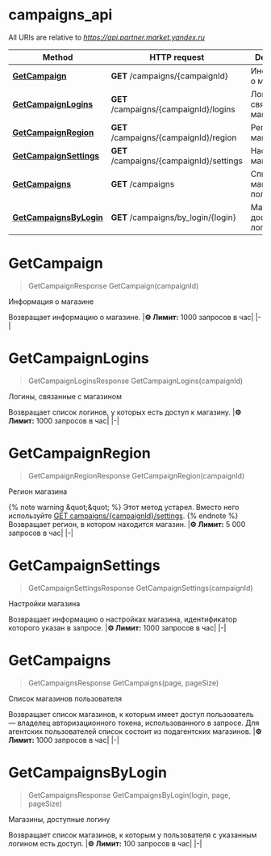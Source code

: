 # campaigns_api

All URIs are relative to *https://api.partner.market.yandex.ru*

Method | HTTP request | Description
------------- | ------------- | -------------
[**GetCampaign**](campaigns_api.md#GetCampaign) | **GET** /campaigns/{campaignId} | Информация о магазине
[**GetCampaignLogins**](campaigns_api.md#GetCampaignLogins) | **GET** /campaigns/{campaignId}/logins | Логины, связанные с магазином
[**GetCampaignRegion**](campaigns_api.md#GetCampaignRegion) | **GET** /campaigns/{campaignId}/region | Регион магазина
[**GetCampaignSettings**](campaigns_api.md#GetCampaignSettings) | **GET** /campaigns/{campaignId}/settings | Настройки магазина
[**GetCampaigns**](campaigns_api.md#GetCampaigns) | **GET** /campaigns | Список магазинов пользователя
[**GetCampaignsByLogin**](campaigns_api.md#GetCampaignsByLogin) | **GET** /campaigns/by_login/{login} | Магазины, доступные логину


<a name="GetCampaign"></a>
# **GetCampaign**
> GetCampaignResponse GetCampaign(campaignId)

Информация о магазине

Возвращает информацию о магазине. |**⚙️ Лимит:** 1000 запросов в час| |-| 
<a name="GetCampaignLogins"></a>
# **GetCampaignLogins**
> GetCampaignLoginsResponse GetCampaignLogins(campaignId)

Логины, связанные с магазином

Возвращает список логинов, у которых есть доступ к магазину. |**⚙️ Лимит:** 1000 запросов в час| |-| 
<a name="GetCampaignRegion"></a>
# **GetCampaignRegion**
> GetCampaignRegionResponse GetCampaignRegion(campaignId)

Регион магазина

{% note warning \&quot;\&quot; %}  Этот метод устарел. Вместо него используйте [GET campaigns/{campaignId}/settings](../../reference/campaigns/getCampaignSettings.md).  {% endnote %}  Возвращает регион, в котором находится магазин. |**⚙️ Лимит:** 5 000 запросов в час| |-| 
<a name="GetCampaignSettings"></a>
# **GetCampaignSettings**
> GetCampaignSettingsResponse GetCampaignSettings(campaignId)

Настройки магазина

Возвращает информацию о настройках магазина, идентификатор которого указан в запросе. |**⚙️ Лимит:** 1000 запросов в час| |-| 
<a name="GetCampaigns"></a>
# **GetCampaigns**
> GetCampaignsResponse GetCampaigns(page, pageSize)

Список магазинов пользователя

Возвращает список магазинов, к которым имеет доступ пользователь — владелец авторизационного токена, использованного в запросе. Для агентских пользователей список состоит из подагентских магазинов. |**⚙️ Лимит:** 1000 запросов в час| |-| 
<a name="GetCampaignsByLogin"></a>
# **GetCampaignsByLogin**
> GetCampaignsResponse GetCampaignsByLogin(login, page, pageSize)

Магазины, доступные логину

Возвращает список магазинов, к которым у пользователя с указанным логином есть доступ. |**⚙️ Лимит:** 100 запросов в час| |-| 
